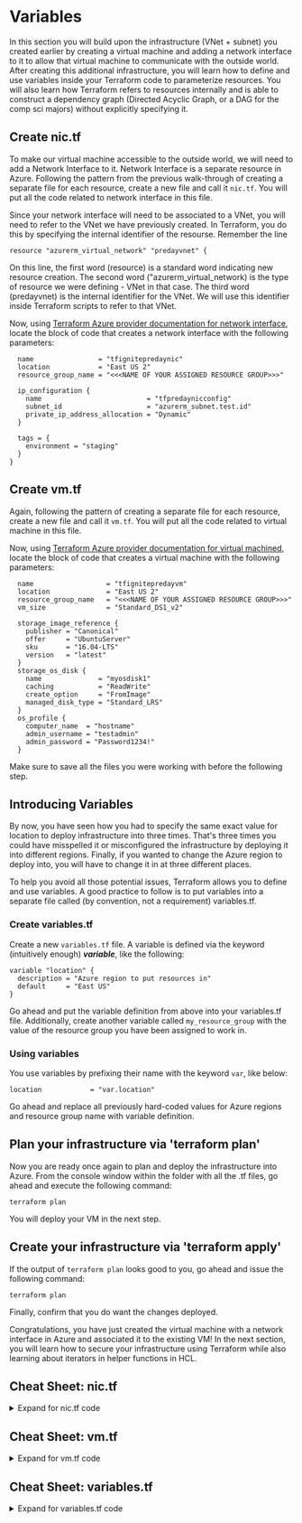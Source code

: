 # Variables
In this section you will build upon the infrastructure (VNet + subnet) you created earlier by creating a virtual machine and adding a network interface to it to allow that virtual machine to communicate with the outside world. After creating this additional infrastructure, you will learn how to define and use variables inside your Terraform code to parameterize resources. You will also learn how Terraform refers to resources internally and is able to construct a dependency graph (Directed Acyclic Graph, or a DAG for the comp sci majors) without explicitly specifying it.

## Create nic.tf
To make our virtual machine accessible to the outside world, we will need to add a Network Interface to it. Network Interface is a separate resource in Azure. Following the pattern from the previous walk-through of creating a separate file for each resource, create a new file and call it ```nic.tf```. You will put all the code related to network interface in this file.

Since your network interface will need to be associated to a VNet, you will need to refer to the VNet we have previously created. In Terraform, you do this by specifying the internal identifier of the resourse. Remember the line

```resource "azurerm_virtual_network" "predayvnet" {```

On this line, the first word (resource) is a standard word indicating new resource creation. The second word ("azurerm_virtual_network) is the type of resource we were defining - VNet in that case. The third word (predayvnet) is the internal identifier for the VNet. We will use this identifier inside Terraform scripts to refer to that VNet.

Now, using [Terraform Azure provider documentation for network interface](https://www.terraform.io/docs/providers/azurerm/r/network_interface.html), locate the block of code that creates a network interface with the following parameters:

```
  name                = "tfignitepredaynic"
  location            = "East US 2"
  resource_group_name = "<<<NAME OF YOUR ASSIGNED RESOURCE GROUP>>>"

  ip_configuration {
    name                          = "tfpredaynicconfig"
    subnet_id                     = "azurerm_subnet.test.id"
    private_ip_address_allocation = "Dynamic"
  }

  tags = {
    environment = "staging"
  }
}
```

## Create vm.tf
Again, following the pattern of creating a separate file for each resource, create a new file and call it ```vm.tf```. You will put all the code related to virtual machine in this file.

Now, using [Terraform Azure provider documentation for virtual machined](https://www.terraform.io/docs/providers/azurerm/r/virtual_machine.html), locate the block of code that creates a virtual machine with the following parameters:

```
  name                  = "tfignitepredayvm"
  location              = "East US 2"
  resource_group_name   = "<<<NAME OF YOUR ASSIGNED RESOURCE GROUP>>>"
  vm_size               = "Standard_DS1_v2"

  storage_image_reference {
    publisher = "Canonical"
    offer     = "UbuntuServer"
    sku       = "16.04-LTS"
    version   = "latest"
  }
  storage_os_disk {
    name              = "myosdisk1"
    caching           = "ReadWrite"
    create_option     = "FromImage"
    managed_disk_type = "Standard_LRS"
  }
  os_profile {
    computer_name  = "hostname"
    admin_username = "testadmin"
    admin_password = "Password1234!"
  }
```

Make sure to save all the files you were working with before the following step.

## Introducing Variables
By now, you have seen how you had to specify the same exact value for location to deploy infrastructure into three times. That's three times you could have misspelled it or misconfigured the infrastructure by deploying it into different regions. Finally, if you wanted to change the Azure region to deploy into, you will have to change it in at three different places.

To help you avoid all those potential issues, Terraform allows you to define and use variables. A good practice to follow is to put variables into a separate file called (by convention, not a requirement) variables.tf.

### Create variables.tf
Create a new ```variables.tf``` file. A variable is defined via the keyword (intuitively enough) ***variable***, like the following:

```
variable "location" {
  description = "Azure region to put resources in"
  default     = "East US"
}
```
Go ahead and put the variable definition from above into your variables.tf file. Additionally, create another variable called ```my_resource_group``` with the value of the resource group you have been assigned to work in. 

### Using variables
You use variables by prefixing their name with the keyword ```var```, like below:

```  
location            = "var.location"
```

Go ahead and replace all previously hard-coded values for Azure regions and resource group name with variable definition.

## Plan your infrastructure via 'terraform plan'
Now you are ready once again to plan and deploy the infrastructure into Azure. From the console window within the folder with all the .tf files, go ahead and execute the following command:

```terraform plan```

You will deploy your VM in the next step.

## Create your infrastructure via 'terraform apply'
If the output of ```terraform plan``` looks good to you, go ahead and issue the following command:

```terraform plan```

Finally, confirm that you do want the changes deployed.

Congratulations, you have just created the virtual machine with a network interface in Azure and associated it to the existing VM! In the next section, you will learn how to secure your infrastructure using Terraform while also learning about iterators in helper functions in HCL.

## Cheat Sheet: nic.tf
<details>
<summary>
Expand for nic.tf code
</summary>

```
#Configure Network Interface
resource "azurerm_network_interface" "example" {
  name                = "tfignitepredaynic"
  location            = "var.location"
  resource_group_name = "var.my_resource_group"

  ip_configuration {
    name                          = "tfpredaynicconfig"
    subnet_id                     = "azurerm_subnet.predayvnet.subnets[0]}"
    private_ip_address_allocation = "Dynamic"
  }
}
```
</details>

## Cheat Sheet: vm.tf
<details>
<summary>Expand for vm.tf code</summary>

```
resource "azurerm_virtual_machine" "example" {
  name                  = "tfignitepredayvm"
  location              = "var.location"
  resource_group_name   = "var.my_resource_group"
  vm_size               = "Standard_DS1_v2"

  storage_image_reference {
    publisher = "Canonical"
    offer     = "UbuntuServer"
    sku       = "16.04-LTS"
    version   = "latest"
  }
  storage_os_disk {
    name              = "myosdisk1"
    caching           = "ReadWrite"
    create_option     = "FromImage"
    managed_disk_type = "Standard_LRS"
  }
  os_profile {
    computer_name  = "hostname"
    admin_username = "testadmin"
    admin_password = "Password1234!"
  }
}
```
</details>


## Cheat Sheet: variables.tf
<details>
<summary>Expand for variables.tf code</summary>

```
variable "my_resource_group" {
  description = "Resource group to put resources into"
  default     = "<<<NAME OF YOUR RESOURCE GROUP>>>"
}

variable "location" {
  description = "Azure region to put resources in"
  default     = "East US"
}
```
</details>